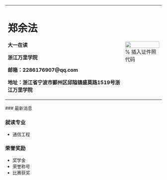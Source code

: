 <table border="0">
  <tr>
    <td width="75%">
      <h1>郑余法</h1>
      <p><b>大一在读</b></p>
      <p><b>浙江万里学院</b></p>
      <p><b>邮箱：2286176907@qq.com</b></p>
      <p><b>地址：浙江省宁波市鄞州区邱隘镇盛莫路1519号浙江万里学院</b></p>
    </td>
    <td width="25%">
      <img src="/证件照.npg" width="100%">      % 插入证件照代码
    </td>
  </tr>
</table>
### 最新消息

### 就读专业
- 通信工程

### 荣誉奖励
- 奖学金
- 荣誉称号
- 比赛获奖
